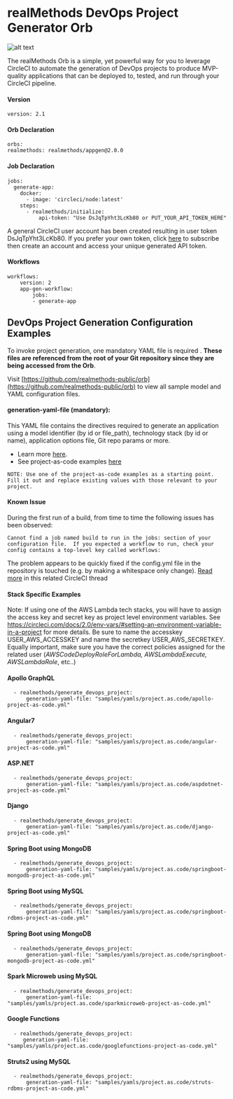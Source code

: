 # realMethods DevOps Project Generator Orb

![alt text](http://www.realmethods.com/img/_circleci_realmethods_orb_v2.png)

The realMethods Orb is a simple, yet powerful way for you to leverage CircleCI to automate the generation of DevOps projects to produce MVP-quality applications that can be deployed to, tested, and run through your CircleCI pipeline.


#### Version
    version: 2.1

#### Orb Declaration
    orbs:
    realmethods: realmethods/appgen@2.0.0

#### Job Declaration
    jobs:
      generate-app:
        docker:
          - image: 'circleci/node:latest'
        steps:
          - realmethods/initialize:
              api-token: "Use DsJqTpYht3LcKb80 or PUT_YOUR_API_TOKEN_HERE"

A general CircleCI user account has been created resulting in user token DsJqTpYht3LcKb80.  If you prefer your own token, click [here](platform.realmethods.com) to subscribe then create an account and access your unique generated API token.

#### Workflows
	workflows:
		version: 2
		app-gen-workflow:
			jobs:
			- generate-app

## DevOps Project Generation Configuration Examples 

To invoke project generation, one mandatory YAML file is required . __These files are referenced from the root of your Git repository since they are being accessed from the Orb__.

Visit [https://github.com/realmethods-public/orb](https://github.com/realmethods-public/orb) to view all sample model and YAML configuration files.


#### generation-yaml-file (__mandatory__):
  
This YAML file contains the directives required to generate an application using a model identifier (by id or file_path), technology stack (by id or name), application options file, Git repo params or more.  
  
* Learn more [here](http://www.realmethods.com/cli.html#applicationgenerationconfigurationparameters). 
* See project-as-code examples [here](https://github.com/realmethods-public/orb/blob/master/samples/yamls/project.as.code)

`NOTE: Use one of the project-as-code examples as a starting point.  Fill it out and replace existing values with those relevant to your project.`
  
#### Known Issue
	
During the first run of a build, from time to time the following issues has been observed:
	
``Cannot find a job named build to run in the jobs: section of your configuration file.  If you expected a workflow to run, check your config contains a top-level key called workflows:``

The problem appears to be quickly fixed if the config.yml file in the repository is touched (e.g. by making a whitespace only change).
[Read more](https://discuss.circleci.com/t/if-you-expected-a-workflow-to-run-check-your-config-contains-a-top-level-key-called-workflows/16798) in this related CircleCI thread

#### Stack Specific Examples

Note: If using one of the AWS Lambda tech stacks, you will have to assign the access key and secret key as project level environment variables.  See https://circleci.com/docs/2.0/env-vars/#setting-an-environment-variable-in-a-project for more details. Be sure to name the accesskey USER\_AWS\_ACCESSKEY and name the secretkey USER\_AWS\_SECRETKEY.  Equally important, 
make sure you have the correct policies assigned for the related user (_AWSCodeDeployRoleForLambda, AWSLambdaExecute, AWSLambdaRole_, etc..)

#### Apollo GraphQL
      - realmethods/generate_devops_project:
          generation-yaml-file: "samples/yamls/project.as.code/apollo-project-as-code.yml"

#### Angular7          
      - realmethods/generate_devops_project:
          generation-yaml-file: "samples/yamls/project.as.code/angular-project-as-code.yml"

#### ASP.NET          
      - realmethods/generate_devops_project:
          generation-yaml-file: "samples/yamls/project.as.code/aspdotnet-project-as-code.yml"

#### Django
      - realmethods/generate_devops_project:
          generation-yaml-file: "samples/yamls/project.as.code/django-project-as-code.yml"

#### Spring Boot using MongoDB
      - realmethods/generate_devops_project:
          generation-yaml-file: "samples/yamls/project.as.code/springboot-mongodb-project-as-code.yml"

           
#### Spring Boot using MySQL          
      - realmethods/generate_devops_project:
          generation-yaml-file: "samples/yamls/project.as.code/springboot-rdbms-project-as-code.yml"

#### Spring Boot using MongoDB
      - realmethods/generate_devops_project:
          generation-yaml-file: "samples/yamls/project.as.code/springboot-mongodb-project-as-code.yml"
           
#### Spark Microweb using MySQL
      - realmethods/generate_devops_project:
          generation-yaml-file: "samples/yamls/project.as.code/sparkmicroweb-project-as-code.yml"

#### Google Functions          
      - realmethods/generate_devops_project:
         generation-yaml-file: "samples/yamls/project.as.code/googlefunctions-project-as-code.yml"


#### Struts2 using MySQL
      - realmethods/generate_devops_project:
          generation-yaml-file: "samples/yamls/project.as.code/struts-rdbms-project-as-code.yml"

